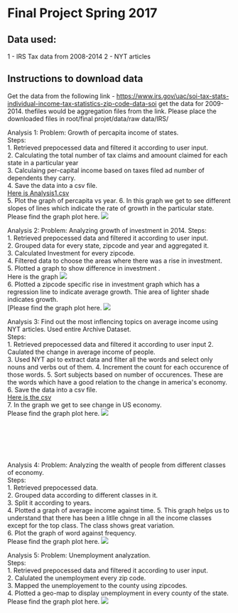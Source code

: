 # Final Project Spring 2017

## Data used:
1 - IRS Tax data from 2008-2014
2 - NYT articles

## Instructions to download data
Get the data from the following link - https://www.irs.gov/uac/soi-tax-stats-individual-income-tax-statistics-zip-code-data-soi
get the data for 2009-2014. thefiles would be aggregation files from the link.
Please place the downloaded files in root/final projet/data/raw data/IRS/


Analysis 1: Problem: Growth of percapita income of states.</br>
    Steps:</br>
    1. Retrieved prepocessed data and filtered it according to user input.</br>
    2. Calculating the total number of tax claims and amoount claimed for each state in a particular year</br>
    3. Calculaing per-capital income based on taxes filed ad number of dependents they carry.</br>
    4. Save the data into a csv file.</br>
    [Here is Analysis1.csv](https://github.com/mahajanankit/mahajan_ankit/blob/master/final%20project/analysis/Analysis1%20output/percapita.csv)</br>
    5. Plot the graph of percapita vs year.
    6. In this graph we get to see different slopes of lines which indicate the rate of growth in the particular state.</br>
    Please find the graph plot here.
	<img src="https://github.com/mahajanankit/mahajan_ankit/blob/master/final%20project/analysis/Analysis1%20output/graph.png"></br>

	
Analysis 2: Problem: Analyzing growth of investment in 2014.
    Steps:</br>
    1. Retrieved prepocessed data and filtered it according to user input.</br>
    2. Grouped data for every state, zipcode and year and aggregated it.</br>
    3. Calculated Investment for every zipcode. </br>
    4. Filtered data to choose the areas where there was a rise in investment.</br>
    5. Plotted a graph to show difference in investment .</br>
    Here is the graph
	<img src="https://github.com/mahajanankit/mahajan_ankit/blob/master/final%20project/analysis/Analysis2%20output/year_wise_graph.png"></br>
    6. Plotted a zipcode specific rise in investment graph which has a regression line to indicate average growth. Thie area of lighter shade indicates growth.</br>
    [Please find the graph plot here.
	<img src="https://github.com/mahajanankit/mahajan_ankit/blob/master/final%20project/analysis/Analysis2%20output/growth_graph.png"></br>

	
Analysis 3: Find out the most inflencing topics on average income using NYT articles. Used entire Archive Dataset.</br>
    Steps:</br>
    1. Retrieved prepocessed data and filtered it according to user input
    2. Caulated the change in average income of people.</br>
    3. Used NYT api to extract data and filter all the words and select only nouns and verbs out of them. 
    4. Increment the count for each occurence of those words. 
    5. Sort subjects based on number of occurences. These are the words which have a good relation to the change in america's economy.</br>
    6. Save the data into a csv file.</br>
	[Here is the csv](https://github.com/mahajanankit/mahajan_ankit/blob/master/final%20project/analysis/Analysis3%20output/reason%20analysis.csv)</br>
    7. In the graph we get to see change in US economy.</br>
    Please find the graph plot here.
	<img src="https://github.com/mahajanankit/mahajan_ankit/blob/master/final%20project/analysis/Analysis3%20output/graph.png"></br></br></br></br></br></br>

    
Analysis 4: Problem: Analyzing the wealth of people from different classes of economy.</br>
    Steps:</br>
    1. Retrieved prepocessed data.</br>
    2. Grouped data according to different classes in it.</br>
    3. Split it according to years.</br> 
    4. Plotted a graph of average income against time.
    5. This graph helps us to understand that there has been a litlle chnge in all the income classes except for the top class. The class shows great variation.</br>
    6. Plot the graph of word against frequency.</br>
    Please find the graph plot here.
	<img src="https://github.com/mahajanankit/mahajan_ankit/blob/master/final%20project/analysis/Analysis4%20output/graph.png"></br>

	
Analysis 5: Problem: Unemployment analyzation.</br>
    Steps:</br>
    1. Retrieved prepocessed data and filtered it according to user input.</br>
    2. Calulated the unemployment every zip code.</br>
    3. Mapped the unemployement to the county using zipcodes.</br> 
    4. Plotted a geo-map to display unemployment in every county of the state.
    Please find the graph plot here.
	<img src="https://github.com/mahajanankit/mahajan_ankit/blob/master/final%20project/analysis/Analysis5%20output/map.png"></br>